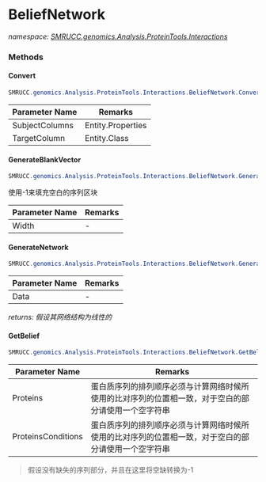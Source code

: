 ﻿# BeliefNetwork
_namespace: [SMRUCC.genomics.Analysis.ProteinTools.Interactions](./index.md)_





### Methods

#### Convert
```csharp
SMRUCC.genomics.Analysis.ProteinTools.Interactions.BeliefNetwork.Convert(SMRUCC.genomics.Analysis.ProteinTools.Interactions.SequenceAssembler.AlignmentColumn[],SMRUCC.genomics.Analysis.ProteinTools.Interactions.SequenceAssembler.AlignmentColumn)
```


|Parameter Name|Remarks|
|--------------|-------|
|SubjectColumns|Entity.Properties|
|TargetColumn|Entity.Class|


#### GenerateBlankVector
```csharp
SMRUCC.genomics.Analysis.ProteinTools.Interactions.BeliefNetwork.GenerateBlankVector(System.Int32)
```
使用-1来填充空白的序列区块

|Parameter Name|Remarks|
|--------------|-------|
|Width|-|


#### GenerateNetwork
```csharp
SMRUCC.genomics.Analysis.ProteinTools.Interactions.BeliefNetwork.GenerateNetwork(SMRUCC.genomics.Analysis.ProteinTools.Interactions.SequenceAssembler.AlignmentColumn[])
```


|Parameter Name|Remarks|
|--------------|-------|
|Data|-|


_returns: 假设其网络结构为线性的_

#### GetBelief
```csharp
SMRUCC.genomics.Analysis.ProteinTools.Interactions.BeliefNetwork.GetBelief(System.String[],System.String[])
```


|Parameter Name|Remarks|
|--------------|-------|
|Proteins|蛋白质序列的排列顺序必须与计算网络时候所使用的比对序列的位置相一致，对于空白的部分请使用一个空字符串|
|ProteinsConditions|蛋白质序列的排列顺序必须与计算网络时候所使用的比对序列的位置相一致，对于空白的部分请使用一个空字符串|

> 假设没有缺失的序列部分，并且在这里将空缺转换为-1


